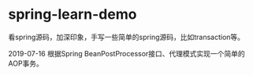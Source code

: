 # spring-learn-demo
看spring源码，加深印象，手写一些简单的spring源码，比如transaction等。


2019-07-16  根据Spring BeanPostProcessor接口、代理模式实现一个简单的AOP事务。 
